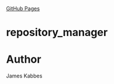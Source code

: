 [GitHub Pages](https://jameskabbes.github.io/repository_manager)
# repository_manager

# Author
James Kabbes